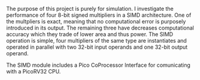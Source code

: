 The purpose of this project is purely for simulation. I investigate the performance of four 8-bit signed multipliers in a SIMD architecture. One of the multpliers is exact, meaning that no computational error is purposely introduced in its output. The remaining three have decreases computational accuracy which they trade of lower area and thus power. The SIMD operation is simple, four multipliers of the same type are instantiates and operated in parallel with two 32-bit input operands and one 32-bit output operand. 

The SIMD module includes a Pico CoProcessor Interface for comunicating with a PicoRV32 CPU.